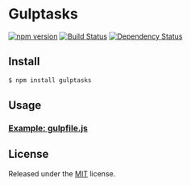 # Gulptasks

[![npm version](https://img.shields.io/npm/v/gulptasks.svg?style=flat)](https://www.npmjs.com/package/gulptasks)
[![Build Status](https://img.shields.io/travis/blivesta/gulptasks/master.svg?style=flat)](https://travis-ci.org/blivesta/gulptasks)
[![Dependency Status](https://david-dm.org/blivesta/gulptasks.svg)](https://david-dm.org/blivesta/gulptasks)


## Install

```bash
$ npm install gulptasks
```

## Usage

### [Example: gulpfile.js](https://github.com/blivesta/gulptasks/blob/master/test/gulpfile.js)

## License
Released under the [MIT](https://github.com/blivesta/gulptasks/blob/master/LICENSE) license.

